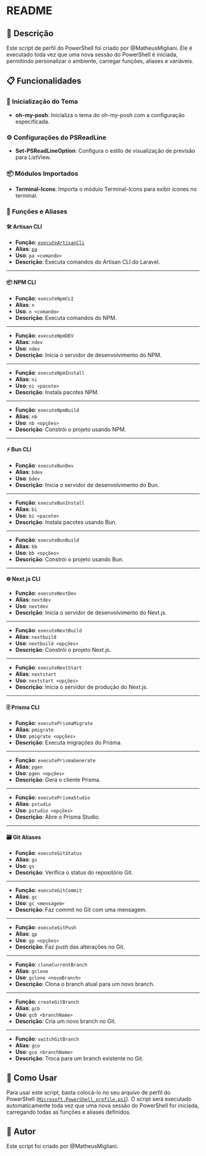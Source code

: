 
# README

## 📄 Descrição

Este script de perfil do PowerShell foi criado por @MatheusMigliani. Ele é executado toda vez que uma nova sessão do PowerShell é iniciada, permitindo personalizar o ambiente, carregar funções, aliases e variáveis.

## 📋 Funcionalidades

### 🎨 Inicialização do Tema

- **oh-my-posh**: Inicializa o tema do oh-my-posh com a configuração especificada.

### ⚙️ Configurações do PSReadLine

- **Set-PSReadLineOption**: Configura o estilo de visualização de previsão para ListView.

### 📦 Módulos Importados

- **Terminal-Icons**: Importa o módulo Terminal-Icons para exibir ícones no terminal.

### 🔧 Funções e Aliases

#### 🛠️ Artisan CLI

- **Função**: [`executeArtisanCli`](command:_github.copilot.openSymbolFromReferences?%5B%22%22%2C%5B%7B%22uri%22%3A%7B%22scheme%22%3A%22file%22%2C%22authority%22%3A%22%22%2C%22path%22%3A%22%2FC%3A%2FUsers%2FMatheus%2FDocuments%2FWindowsPowerShell%2FMicrosoft.PowerShell_profile.ps1%22%2C%22query%22%3A%22%22%2C%22fragment%22%3A%22%22%7D%2C%22pos%22%3A%7B%22line%22%3A24%2C%22character%22%3A9%7D%7D%5D%2C%22f66bcb0d-23a2-4c0e-9726-1112153f6f76%22%5D "Go to definition")
- **Alias**: [`pa`](command:_github.copilot.openSymbolFromReferences?%5B%22%22%2C%5B%7B%22uri%22%3A%7B%22scheme%22%3A%22file%22%2C%22authority%22%3A%22%22%2C%22path%22%3A%22%2FC%3A%2FUsers%2FMatheus%2FDocuments%2FWindowsPowerShell%2FMicrosoft.PowerShell_profile.ps1%22%2C%22query%22%3A%22%22%2C%22fragment%22%3A%22%22%7D%2C%22pos%22%3A%7B%22line%22%3A28%2C%22character%22%3A7%7D%7D%5D%2C%22f66bcb0d-23a2-4c0e-9726-1112153f6f76%22%5D "Go to definition")
- **Uso**: `pa <comando>`
- **Descrição**: Executa comandos do Artisan CLI do Laravel.

---

#### 📦 NPM CLI

- **Função**: `executeNpmCLI`
- **Alias**: `n`
- **Uso**: `n <comando>`
- **Descrição**: Executa comandos do NPM.

---

- **Função**: `executeNpmDEV`
- **Alias**: `ndev`
- **Uso**: `ndev`
- **Descrição**: Inicia o servidor de desenvolvimento do NPM.

---

- **Função**: `executeNpmInstall`
- **Alias**: `ni`
- **Uso**: `ni <pacote>`
- **Descrição**: Instala pacotes NPM.

---

- **Função**: `executeNpmBuild`
- **Alias**: `nb`
- **Uso**: `nb <opções>`
- **Descrição**: Constrói o projeto usando NPM.

---

#### ⚡ Bun CLI

- **Função**: `executeBunDev`
- **Alias**: `bdev`
- **Uso**: `bdev`
- **Descrição**: Inicia o servidor de desenvolvimento do Bun.

---

- **Função**: `executeBunInstall`
- **Alias**: `bi`
- **Uso**: `bi <pacote>`
- **Descrição**: Instala pacotes usando Bun.

---

- **Função**: `executeBunBuild`
- **Alias**: `bb`
- **Uso**: `bb <opções>`
- **Descrição**: Constrói o projeto usando Bun.

---

#### 🌐 Next.js CLI

- **Função**: `executeNextDev`
- **Alias**: `nextdev`
- **Uso**: `nextdev`
- **Descrição**: Inicia o servidor de desenvolvimento do Next.js.

---

- **Função**: `executeNextBuild`
- **Alias**: `nextbuild`
- **Uso**: `nextbuild <opções>`
- **Descrição**: Constrói o projeto Next.js.

---

- **Função**: `executeNextStart`
- **Alias**: `nextstart`
- **Uso**: `nextstart <opções>`
- **Descrição**: Inicia o servidor de produção do Next.js.

---

#### 🗄️ Prisma CLI

- **Função**: `executePrismaMigrate`
- **Alias**: `pmigrate`
- **Uso**: `pmigrate <opções>`
- **Descrição**: Executa migrações do Prisma.

---

- **Função**: `executePrismaGenerate`
- **Alias**: `pgen`
- **Uso**: `pgen <opções>`
- **Descrição**: Gera o cliente Prisma.

---

- **Função**: `executePrismaStudio`
- **Alias**: `pstudio`
- **Uso**: `pstudio <opções>`
- **Descrição**: Abre o Prisma Studio.

---

#### 🗃️ Git Aliases

- **Função**: `executeGitStatus`
- **Alias**: `gs`
- **Uso**: `gs`
- **Descrição**: Verifica o status do repositório Git.

---

- **Função**: `executeGitCommit`
- **Alias**: `gc`
- **Uso**: `gc <mensagem>`
- **Descrição**: Faz commit no Git com uma mensagem.

---

- **Função**: `executeGitPush`
- **Alias**: `gp`
- **Uso**: `gp <opções>`
- **Descrição**: Faz push das alterações no Git.

---

- **Função**: `cloneCurrentBranch`
- **Alias**: `gclone`
- **Uso**: `gclone <novoBranch>`
- **Descrição**: Clona o branch atual para um novo branch.

---

- **Função**: `createGitBranch`
- **Alias**: `gcb`
- **Uso**: `gcb <branchName>`
- **Descrição**: Cria um novo branch no Git.

---

- **Função**: `switchGitBranch`
- **Alias**: `gco`
- **Uso**: `gco <branchName>`
- **Descrição**: Troca para um branch existente no Git.

## 🚀 Como Usar

Para usar este script, basta colocá-lo no seu arquivo de perfil do PowerShell ([`Microsoft.PowerShell_profile.ps1`](command:_github.copilot.openRelativePath?%5B%7B%22scheme%22%3A%22file%22%2C%22authority%22%3A%22%22%2C%22path%22%3A%22%2FC%3A%2FUsers%2FMatheus%2FDocuments%2FWindowsPowerShell%2FMicrosoft.PowerShell_profile.ps1%22%2C%22query%22%3A%22%22%2C%22fragment%22%3A%22%22%7D%2C%220a9410d9-7ed4-479d-b8f5-17a5d349c42f%22%5D "c:\Users\Matheus\Documents\WindowsPowerShell\Microsoft.PowerShell_profile.ps1")). O script será executado automaticamente toda vez que uma nova sessão do PowerShell for iniciada, carregando todas as funções e aliases definidos.

## 👤 Autor

Este script foi criado por @MatheusMigliani.
